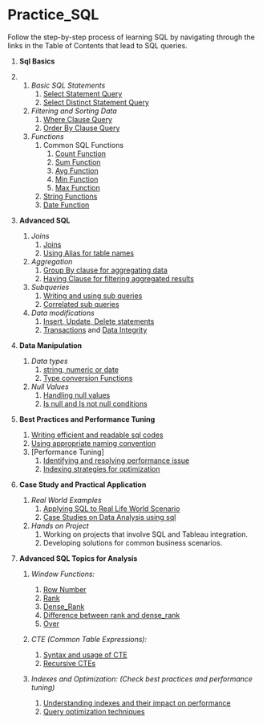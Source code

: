 # Practice_SQL

Follow the step-by-step process of learning SQL by navigating through the links in the Table of Contents that lead to SQL queries.

1. **Sql Basics**
2. 
   1. *Basic SQL Statements*
      1. [Select Statement Query](https://github.com/jasjitajimal/practice_sql/blob/main/practice_sql/query_select.sql)
      2. [Select Distinct Statement Query](https://github.com/jasjitajimal/practice_sql/blob/main/practice_sql/query_select_distinct.sql)
   2. *Filtering and Sorting Data*
      1. [Where Clause Query](https://github.com/jasjitajimal/practice_sql/blob/main/practice_sql/query_where.sql)
      2. [Order By Clause Query](https://github.com/jasjitajimal/practice_sql/blob/main/practice_sql/query_orderby.sql)
   3. *Functions*
      1. Common SQL Functions
         1. [Count Function](https://github.com/jasjitajimal/practice_sql/blob/main/practice_sql/query_count.sql)
         2. [Sum Function](https://github.com/jasjitajimal/practice_sql/blob/main/practice_sql/query_sum.sql)
         3. [Avg Function](https://github.com/jasjitajimal/practice_sql/blob/main/practice_sql/query_avg.sql)
         4. [Min Function](https://github.com/jasjitajimal/practice_sql/blob/main/practice_sql/query_min.sql)
         5. [Max Function](https://github.com/jasjitajimal/practice_sql/blob/main/practice_sql/query_max.sql)
      2. [String Functions](https://github.com/jasjitajimal/practice_sql/blob/main/practice_sql/query_sring_function.sql)
      3. [Date Function](https://github.com/jasjitajimal/practice_sql/blob/main/practice_sql/query_date_functions.sql)

2. **Advanced SQL**
   1. *Joins*
      1. [Joins](https://github.com/jasjitajimal/practice_sql/blob/main/practice_sql/query_join.sql)
      2. [Using Alias for table names](https://github.com/jasjitajimal/practice_sql/blob/main/practice_sql/query_using_alias.sql)
   2. *Aggregation*
      1. [Group By clause for aggregating data](https://github.com/jasjitajimal/practice_sql/blob/main/practice_sql/query_groupby.sql)
      2. [Having Clause for filtering aggregated results](https://github.com/jasjitajimal/practice_sql/blob/main/practice_sql/query_having.sql)
   3. *Subqueries*
      1. [Writing and using sub queries](https://github.com/jasjitajimal/practice_sql/blob/main/practice_sql/subquery.sql)
      2. [Correlated sub queries](https://github.com/jasjitajimal/practice_sql/blob/main/practice_sql/correlated_subquery.sql)
   4. *Data modifications*
      1. [Insert, Update, Delete statements]()
      2. [Transactions](https://github.com/jasjitajimal/practice_sql/blob/main/practice_sql/query_transactions.sql) and [Data Integrity](https://github.com/jasjitajimal/practice_sql/blob/main/practice_sql/query_dataintegrity.sql)
      
       
3. **Data Manipulation**  
   1. *Data types*
      1. [string, numeric or date](https://github.com/jasjitajimal/practice_sql/blob/main/practice_sql/query_datatypes.sql)
      2. [Type conversion Functions](https://github.com/jasjitajimal/practice_sql/blob/main/practice_sql/query_type_conversion.sql)
   2. *Null Values*
      1. [Handling null values](https://github.com/jasjitajimal/practice_sql/blob/main/practice_sql/query_nullvalues.sql)
      2. [Is null and Is not null conditions](https://github.com/jasjitajimal/practice_sql/blob/main/practice_sql/query_isnul_isnotnull.sql)
      
   
4. **Best Practices and Performance Tuning**
      1. [Writing efficient and readable sql codes](https://github.com/jasjitajimal/practice_sql/blob/main/practice_sql/query_efficientandreadablesqlcodes.sql)
      2. [Using appropriate naming convention](https://github.com/jasjitajimal/practice_sql/blob/main/practice_sql/queries_naming_convention.sql)
   2. [Performance Tuning]
      1. [Identifying and resolving performance issue](https://github.com/jasjitajimal/practice_sql/blob/main/practice_sql/query_bestpracticeinsql.sql)
      2. [Indexing strategies for optimization](https://github.com/jasjitajimal/practice_sql/blob/main/practice_sql/query_indexiningstrategyforoptimization.sql)
      

5. **Case Study and Practical Application**
   1. *Real World Examples*
      1. [Applying SQL to Real Life World Scenario](https://github.com/jasjitajimal/practice_sql/blob/main/practice_sql/query_real_world_scenario.sql)
      2. [Case Studies on Data Analysis using sql](https://github.com/jasjitajimal/practice_sql/blob/main/practice_sql/query_dataanalysis_casestudy.sql)
   2. *Hands on Project*
      1. Working on projects that involve SQL and Tableau integration.
      2. Developing solutions for common business scenarios.
      

6. **Advanced SQL Topics for Analysis**
   1. *Window Functions:*
      1. [Row Number](https://github.com/jasjitajimal/practice_sql/blob/main/practice_sql/query_rownumber.sql)
      2. [Rank](https://github.com/jasjitajimal/practice_sql/blob/main/practice_sql/query_rank.sql)
      3. [Dense_Rank](https://github.com/jasjitajimal/practice_sql/blob/main/practice_sql/query_dense_rank.sql)
      4. [Difference between rank and dense_rank](https://github.com/jasjitajimal/practice_sql/blob/main/practice_sql/query_rank_vs_dense_rank.sql)
      4. [Over](https://github.com/jasjitajimal/practice_sql/blob/main/practice_sql/query_over.sql)
      
   2. *CTE (Common Table Expressions):*
      1. [Syntax and usage of CTE](https://github.com/jasjitajimal/practice_sql/blob/main/practice_sql/query_cte.sql)
      2. [Recursive CTEs](https://github.com/jasjitajimal/practice_sql/blob/main/practice_sql/query_recursive_cte.sql)

   3. *Indexes and Optimization: (Check best practices and performance tuning)*
      1. [Understanding indexes and their impact on performance](https://github.com/jasjitajimal/practice_sql/blob/main/practice_sql/query_indexiningstrategyforoptimization.sql) 
      2. [Query optimization techniques](https://github.com/jasjitajimal/practice_sql/blob/main/practice_sql/query_bestpracticeinsql.sql)
